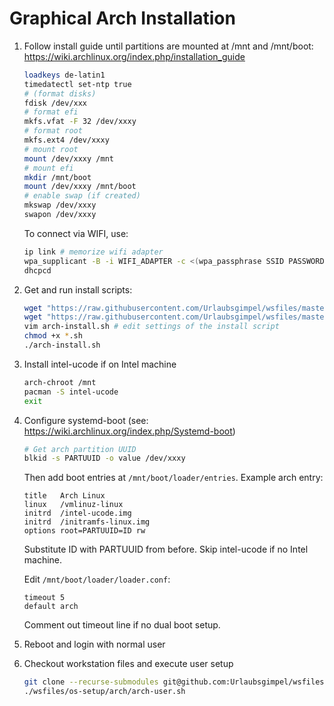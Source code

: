 # Graphical Arch Installation

1. Follow install guide until partitions are mounted at /mnt and /mnt/boot:
   https://wiki.archlinux.org/index.php/installation_guide
   ```sh
   loadkeys de-latin1
   timedatectl set-ntp true
   # (format disks)
   fdisk /dev/xxx
   # format efi
   mkfs.vfat -F 32 /dev/xxxy
   # format root
   mkfs.ext4 /dev/xxxy
   # mount root
   mount /dev/xxxy /mnt
   # mount efi
   mkdir /mnt/boot
   mount /dev/xxxy /mnt/boot
   # enable swap (if created)
   mkswap /dev/xxxy
   swapon /dev/xxxy
   ```

   To connect via WIFI, use:
   ```sh
   ip link # memorize wifi adapter
   wpa_supplicant -B -i WIFI_ADAPTER -c <(wpa_passphrase SSID PASSWORD)
   dhcpcd
   ```

2. Get and run install scripts:
   ```sh
   wget "https://raw.githubusercontent.com/Urlaubsgimpel/wsfiles/master/os-setup/arch/arch-install.sh"
   wget "https://raw.githubusercontent.com/Urlaubsgimpel/wsfiles/master/os-setup/arch/arch-system.sh"
   vim arch-install.sh # edit settings of the install script
   chmod +x *.sh
   ./arch-install.sh
   ```

3. Install intel-ucode if on Intel machine
   ```sh
   arch-chroot /mnt
   pacman -S intel-ucode
   exit
   ```

4. Configure systemd-boot
   (see: https://wiki.archlinux.org/index.php/Systemd-boot)
   ```sh
   # Get arch partition UUID
   blkid -s PARTUUID -o value /dev/xxxy
   ```
   Then add boot entries at `/mnt/boot/loader/entries`. Example arch entry:
   ```
   title   Arch Linux
   linux   /vmlinuz-linux
   initrd  /intel-ucode.img
   initrd  /initramfs-linux.img
   options root=PARTUUID=ID rw
   ```
   Substitute ID with PARTUUID from before. Skip intel-ucode if no Intel
   machine.

   Edit `/mnt/boot/loader/loader.conf`:
   ```
   timeout 5
   default arch
   ```
   Comment out timeout line if no dual boot setup.

5. Reboot and login with normal user

6. Checkout workstation files and execute user setup
   ```sh
   git clone --recurse-submodules git@github.com:Urlaubsgimpel/wsfiles.git
   ./wsfiles/os-setup/arch/arch-user.sh
   ```